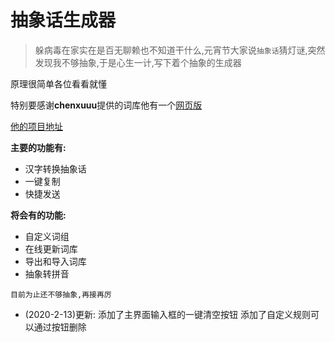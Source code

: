 # 抽象话生成器

> 躲病毒在家实在是百无聊赖也不知道干什么,元宵节大家说`抽象话`猜灯谜,突然发现我不够抽象,于是心生一计,写下着个抽象的生成器

原理很简单各位看看就懂

特别要感谢**chenxuuu**提供的词库他有一个[网页版](https://cxh.papapoi.com)

[他的项目地址](https://github.com/chenxuuu/chouxianghua)

**主要的功能有:**

- 汉字转换抽象话
- 一键复制
- 快捷发送

**将会有的功能:**

- 自定义词组
- 在线更新词库
- 导出和导入词库
- 抽象转拼音


`目前为止还不够抽象,再接再厉`

- (2020-2-13)更新:
   添加了主界面输入框的一键清空按钮
   添加了自定义规则可以通过按钮删除